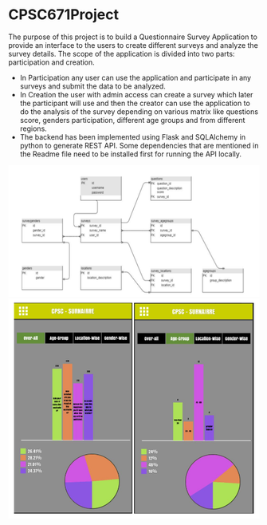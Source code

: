 # CPSC671Project
 The purpose of this project is to build a Questionnaire Survey Application to provide an interface to the users to create different surveys and analyze the survey details. The scope of the application is divided into two parts: participation and creation. 
 - In Participation any user can use the application and participate in any surveys and submit the data to be analyzed.
 - In Creation the user with admin access can create a survey which later the participant will use and then the creator can use the application to do the analysis of the survey depending on various matrix like questions score, genders participation, different age groups and from different regions.
 - The backend has been implemented using Flask and SQLAlchemy in python to generate REST API. Some dependencies that are mentioned in the Readme file need to be installed first for running the API locally.

<img src="./Images/erd.PNG">
<img src="./Images/gui.PNG">
